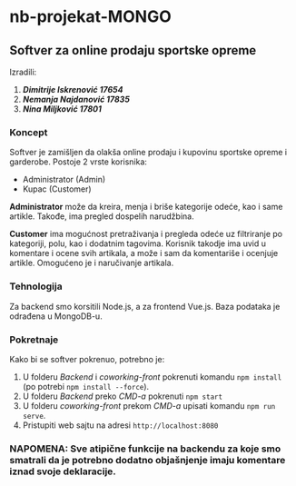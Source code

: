 # nb-projekat-MONGO
## Softver za online prodaju sportske opreme
Izradili:
1. ***Dimitrije Iskrenović 17654***
2. ***Nemanja Najdanović 17835***
3. ***Nina Miljković 17801***

### Koncept

Softver je zamišljen da olakša online prodaju i kupovinu sportske opreme i garderobe.
Postoje 2 vrste korisnika:
*  Administrator (Admin)
*  Kupac (Customer)

**Administrator** može da kreira, menja i briše kategorije odeće, kao i same artikle. Takođe, ima pregled dospelih narudžbina.

**Customer** ima mogućnost pretraživanja i pregleda odeće uz filtriranje po kategoriji, polu, kao i dodatnim tagovima. Korisnik takodje ima uvid u komentare
i ocene svih artikala, a može i sam da komentariše i ocenjuje artikle. Omogućeno je i naručivanje artikala.

### Tehnologija

Za backend smo korsitili Node.js, a za frontend Vue.js.
Baza podataka je odrađena u MongoDB-u.


### Pokretnaje
Kako bi se softver pokrenuo, potrebno je:
1. U folderu *Backend* i *coworking-front* pokrenuti komandu `npm install` (po potrebi `npm install --force`).
2. U folderu *Backend* preko *CMD-a* pokrenuti `npm start` 
3. U folderu *coworking-front* prekom *CMD-a* upisati komandu `npm run serve`. 
4. Pristupiti web sajtu na adresi `http://localhost:8080`

### NAPOMENA: Sve atipične funkcije na backendu za koje smo smatrali da je potrebno dodatno objašnjenje imaju komentare iznad svoje deklaracije.



